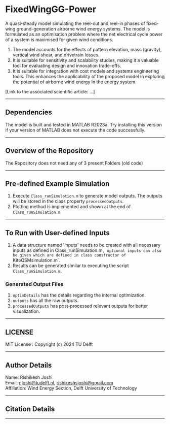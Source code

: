 # FixedWingGG-Power

A quasi-steady model simulating the reel-out and reel-in phases of fixed-wing ground-generation airborne wind energy systems. The model is formulated as an optimisation problem where the net electrical cycle power of a system is maximised for given wind conditions.

1. The model accounts for the effects of pattern elevation, mass (gravity), vertical wind shear, and drivetrain losses.
2. It is suitable for sensitivity and scalability studies, making it a valuable tool for evaluating design and innovation trade-offs.
3. It is suitable for integration with cost models and systems engineering tools. This enhances the applicability of the proposed model in exploring the potential of airborne wind energy in the energy system.

[Link to the associated scientific article: ...]

---

## Dependencies

The model is built and tested in MATLAB R2023a. Try installing this version if your version of MATLAB does not execute the code successfully.

---

## Overview of the Repository

The Repository does not need any of 3 present Folders (old code)

---

## Pre-defined Example Simulation

1. Execute `Class_runSimulation.m` to generate model outputs. The outputs will be stored in the class property `processedOutputs`.
2. Plotting method is implemented and shown at the end of `Class_runSimulation.m`

---

## To Run with User-defined Inputs

1. A data structure named 'inputs' needs to be created with all necessary inputs as defined in Class_runSimulation.m`, optional inputs can also be given which are defined in class constructor of `KiteQSMsimulation.m`.
2. Results can be generated similar to executing the script `Class_runSimulation.m`.

### Generated Output Files

1. `optimDetails` has the details regarding the internal optimization.
2. `outputs` has all the raw outputs.
3. `processedOutputs` has post-processed relevant outputs for better visualization.

---

## LICENSE

MIT License : Copyright (c) 2024 TU Delft

---

## Author Details

Name: Rishikesh Joshi  
Email: [r.joshi@tudelft.nl](mailto:r.joshi@tudelft.nl), [rishikeshsjoshi@gmail.com](mailto:rishikeshsjoshi@gmail.com)  
Affiliation: Wind Energy Section, Delft University of Technology

---

## Citation Details

---


